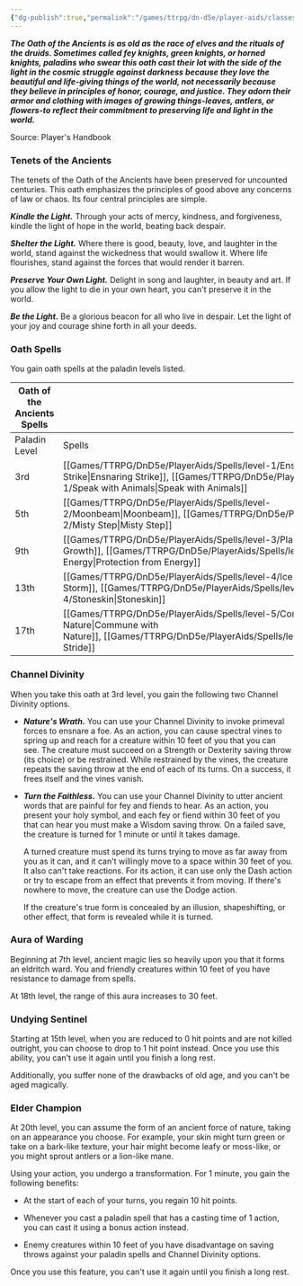 ```yaml
---
{"dg-publish":true,"permalink":"/games/ttrpg/dn-d5e/player-aids/classes/class-specialisations/paladin-oath-of-ancients/","tags":["TTRPG/DND/5e"],"noteIcon":""}
---
```



**_The Oath of the Ancients is as old as the race of elves and the rituals of the druids. Sometimes called fey knights, green knights, or horned knights, paladins who swear this oath cast their lot with the side of the light in the cosmic struggle against darkness because they love the beautiful and life-giving things of the world, not necessarily because they believe in principles of honor, courage, and justice. They adorn their armor and clothing with images of growing things-leaves, antlers, or flowers-to reflect their commitment to preserving life and light in the world._**

Source: Player's Handbook

### Tenets of the Ancients

The tenets of the Oath of the Ancients have been preserved for uncounted centuries. This oath emphasizes the principles of good above any concerns of law or chaos. Its four central principles are simple.

**_Kindle the Light._** Through your acts of mercy, kindness, and forgiveness, kindle the light of hope in the world, beating back despair.

**_Shelter the Light._** Where there is good, beauty, love, and laughter in the world, stand against the wickedness that would swallow it. Where life flourishes, stand against the forces that would render it barren.

**_Preserve Your Own Light._** Delight in song and laughter, in beauty and art. If you allow the light to die in your own heart, you can't preserve it in the world.

**_Be the Light._** Be a glorious beacon for all who live in despair. Let the light of your joy and courage shine forth in all your deeds.

### Oath Spells

You gain oath spells at the paladin levels listed.

|Oath of the Ancients Spells|   |
|---|---|
|Paladin Level|Spells|
|3rd|[[Games/TTRPG/DnD5e/PlayerAids/Spells/level-1/Ensnaring Strike\|Ensnaring Strike]], [[Games/TTRPG/DnD5e/PlayerAids/Spells/level-1/Speak with Animals\|Speak with Animals]]|
|5th|[[Games/TTRPG/DnD5e/PlayerAids/Spells/level-2/Moonbeam\|Moonbeam]], [[Games/TTRPG/DnD5e/PlayerAids/Spells/level-2/Misty Step\|Misty Step]]|
|9th|[[Games/TTRPG/DnD5e/PlayerAids/Spells/level-3/Plant Growth\|Plant Growth]], [[Games/TTRPG/DnD5e/PlayerAids/Spells/level-3/Protection from Energy\|Protection from Energy]]|
|13th|[[Games/TTRPG/DnD5e/PlayerAids/Spells/level-4/Ice Storm\|Ice Storm]], [[Games/TTRPG/DnD5e/PlayerAids/Spells/level-4/Stoneskin\|Stoneskin]]|
|17th|[[Games/TTRPG/DnD5e/PlayerAids/Spells/level-5/Commune with Nature\|Commune with Nature]], [[Games/TTRPG/DnD5e/PlayerAids/Spells/level-5/Tree Stride\|Tree Stride]]|

### Channel Divinity

When you take this oath at 3rd level, you gain the following two Channel Divinity options.

- **_Nature's Wrath._** You can use your Channel Divinity to invoke primeval forces to ensnare a foe. As an action, you can cause spectral vines to spring up and reach for a creature within 10 feet of you that you can see. The creature must succeed on a Strength or Dexterity saving throw (its choice) or be restrained. While restrained by the vines, the creature repeats the saving throw at the end of each of its turns. On a success, it frees itself and the vines vanish.

- **_Turn the Faithless._** You can use your Channel Divinity to utter ancient words that are painful for fey and fiends to hear. As an action, you present your holy symbol, and each fey or fiend within 30 feet of you that can hear you must make a Wisdom saving throw. On a failed save, the creature is turned for 1 minute or until it takes damage.  
      
    A turned creature must spend its turns trying to move as far away from you as it can, and it can't willingly move to a space within 30 feet of you. It also can't take reactions. For its action, it can use only the Dash action or try to escape from an effect that prevents it from moving. If there's nowhere to move, the creature can use the Dodge action.  
      
    If the creature's true form is concealed by an illusion, shapeshifting, or other effect, that form is revealed while it is turned.

### Aura of Warding

Beginning at 7th level, ancient magic lies so heavily upon you that it forms an eldritch ward. You and friendly creatures within 10 feet of you have resistance to damage from spells.

At 18th level, the range of this aura increases to 30 feet.

### Undying Sentinel

Starting at 15th level, when you are reduced to 0 hit points and are not killed outright, you can choose to drop to 1 hit point instead. Once you use this ability, you can't use it again until you finish a long rest.

Additionally, you suffer none of the drawbacks of old age, and you can't be aged magically.

### Elder Champion

At 20th level, you can assume the form of an ancient force of nature, taking on an appearance you choose. For example, your skin might turn green or take on a bark-like texture, your hair might become leafy or moss-like, or you might sprout antlers or a lion-like mane.

Using your action, you undergo a transformation. For 1 minute, you gain the following benefits:

- At the start of each of your turns, you regain 10 hit points.

- Whenever you cast a paladin spell that has a casting time of 1 action, you can cast it using a bonus action instead.

- Enemy creatures within 10 feet of you have disadvantage on saving throws against your paladin spells and Channel Divinity options.

Once you use this feature, you can't use it again until you finish a long rest.
